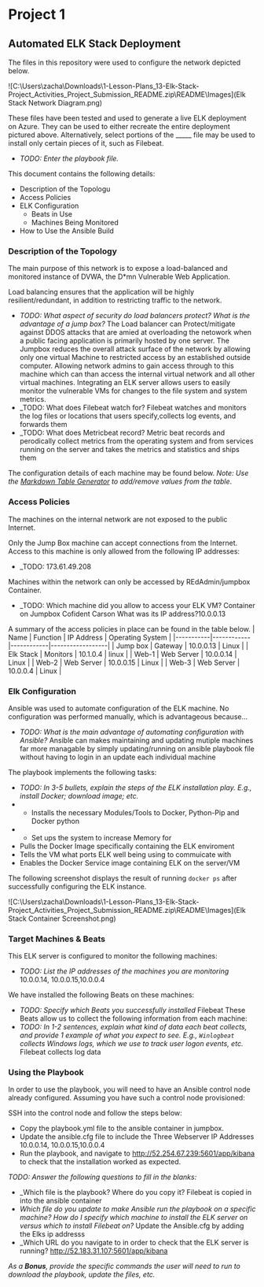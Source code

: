 # Project 1

## Automated ELK Stack Deployment

The files in this repository were used to configure the network depicted below.

![C:\Users\zacha\Downloads\1-Lesson-Plans_13-Elk-Stack-Project_Activities_Project_Submission_README.zip\README\Images](Elk Stack Network Diagram.png)

These files have been tested and used to generate a live ELK deployment on Azure. They can be used to either recreate the entire deployment pictured above. Alternatively, select portions of the _____ file may be used to install only certain pieces of it, such as Filebeat.

  - _TODO: Enter the playbook file._

This document contains the following details:
- Description of the Topologu
- Access Policies
- ELK Configuration
  - Beats in Use
  - Machines Being Monitored
- How to Use the Ansible Build


### Description of the Topology

The main purpose of this network is to expose a load-balanced and monitored instance of DVWA, the D*mn Vulnerable Web Application.

Load balancing ensures that the application will be highly resilient/redundant, in addition to restricting traffic to the network.
- _TODO: What aspect of security do load balancers protect? What is the advantage of a jump box?_
  The Load balancer can Protect/mitigate against DDOS attacks that are amied at overloading the netowork when a public facing application is primarily hosted by one server. 
  The Jumpbox reduces the overall attack surface of the network by allowing only one virtual Machine to restricted access by an established outside computer. Allowing network admins to gain access through to this machine which can than access the internal virtual network and all other virtual machines.
Integrating an ELK server allows users to easily monitor the vulnerable VMs for changes to the file system and system metrics.
- _TODO: What does Filebeat watch for?
Filebeat watches and monitors the log files or locations that users specify,collects log events, and forwards them 
- _TODO: What does Metricbeat record?
Metric beat records and perodically collect metrics from the operating system and from services running on the server and takes the metrics and statistics and ships them

The configuration details of each machine may be found below.
_Note: Use the [Markdown Table Generator](http://www.tablesgenerator.com/markdown_tables) to add/remove values from the table_.



### Access Policies

The machines on the internal network are not exposed to the public Internet. 

Only the Jump Box machine can accept connections from the Internet. Access to this machine is only allowed from the following IP addresses:
- _TODO: 173.61.49.208

Machines within the network can only be accessed by REdAdmin/jumpbox Container.
- _TODO: Which machine did you allow to access your ELK VM? Container on Jumpbox Cofident Carson What was its IP address?10.0.0.13

A summary of the access policies in place can be found in the table below.
| Name      | Function   | IP Address | Operating System |
|-----------|------------|------------|------------------|
| Jump box  | Gateway    | 10.0.0.13  | Linux            |
| Elk Stack | Monitors   | 10.1.0.4   | linux            |
| Web-1     | Web Server | 10.0.0.14  | Linux            |
| Web-2     | Web Server | 10.0.0.15  | Linux            |
| Web-3     | Web Server | 10.0.0.4   | Linux            |

### Elk Configuration

Ansible was used to automate configuration of the ELK machine. No configuration was performed manually, which is advantageous because...
- _TODO: What is the main advantage of automating configuration with Ansible?_
Ansible can makes maintaining and updating mutiple machines far more managable by simply updating/running on ansible playbook file without having to login in an update each individual machine

The playbook implements the following tasks:
- _TODO: In 3-5 bullets, explain the steps of the ELK installation play. E.g., install Docker; download image; etc._
- - Installs the necessary Modules/Tools to  Docker, Python-Pip and Docker python
- - Set ups the system to increase Memory for 
- Pulls the Docker Image specifically containing the ELK enviroment
- Tells the VM what ports ELK well being using to commuicate with
- Enables the Docker Service image containing ELK on the server/VM

The following screenshot displays the result of running `docker ps` after successfully configuring the ELK instance.

![C:\Users\zacha\Downloads\1-Lesson-Plans_13-Elk-Stack-Project_Activities_Project_Submission_README.zip\README\Images](Elk Stack Container Screenshot.png)

### Target Machines & Beats
This ELK server is configured to monitor the following machines:
- _TODO: List the IP addresses of the machines you are monitoring_
 10.0.0.14, 10.0.0.15,10.0.0.4

We have installed the following Beats on these machines:
- _TODO: Specify which Beats you successfully installed_
 Filebeat
These Beats allow us to collect the following information from each machine:
- _TODO: In 1-2 sentences, explain what kind of data each beat collects, and provide 1 example of what you expect to see. E.g., `Winlogbeat` collects Windows logs, which we use to track user logon events, etc._
Filebeat collects log data

### Using the Playbook
In order to use the playbook, you will need to have an Ansible control node already configured. Assuming you have such a control node provisioned: 

SSH into the control node and follow the steps below:
- Copy the playbook.yml file to the ansible container in jumpbox.
- Update the ansible.cfg file to include the Three Webserver IP Addresses 10.0.0.14, 10.0.0.15,10.0.0.4
- Run the playbook, and navigate to http://52.254.67.239:5601/app/kibana to check that the installation worked as expected.

_TODO: Answer the following questions to fill in the blanks:_
- _Which file is the playbook? Where do you copy it? Filebeat is copied in into the ansible container
- _Which file do you update to make Ansible run the playbook on a specific machine? How do I specify which machine to install the ELK server on versus which to install Filebeat on?_ Update the Ansible.cfg by adding the Elks ip addresss
- _Which URL do you navigate to in order to check that the ELK server is running? http://52.183.31.107:5601/app/kibana

_As a **Bonus**, provide the specific commands the user will need to run to download the playbook, update the files, etc._
